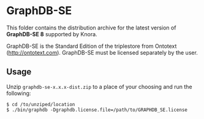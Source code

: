 # GraphDB-SE

This folder contains the distribution archive for the latest version of **GraphDB-SE 8** supported by Knora.

GraphDB-SE is the Standard Edition of the triplestore from Ontotext (http://ontotext.com). GraphDB-SE must be licensed separately by the user.

## Usage

Unzip ``graphdb-se-x.x.x-dist.zip`` to a place of your choosing and run the following:

```
$ cd /to/unziped/location
$ ./bin/graphdb -Dgraphdb.license.file=/path/to/GRAPHDB_SE.license
```